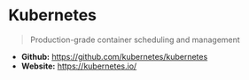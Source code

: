 # Kubernetes
> Production-grade container scheduling and management

* **Github:** https://github.com/kubernetes/kubernetes
* **Website:** https://kubernetes.io/